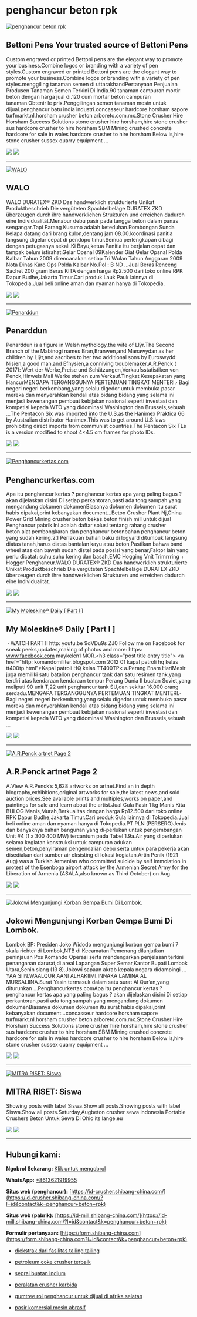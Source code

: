 # penghancur beton rpk

<a href="https://swt.shibang-china.com/?l=id&img&k=penghancur+beton+rpk" target="_blank">![penghancur beton rpk](http://static.shibang-china.com/all-800x300/590.jpg)</a>

## Bettoni Pens Your trusted source of Bettoni Pens
Custom engraved or printed Bettoni pens are the elegant way to promote your business.Combine logos or branding with a variety of pen styles.Custom engraved or printed Bettoni pens are the elegant way to promote your business.Combine logos or branding with a variety of pen styles.menggiling tanaman semen di uttarakhandPertanyaan Penjualan Produsen Tanaman Semen Terkini Di India.90 tanaman campuran mortir beton dengan harga jual di.120 cum mortar beton campuran tanaman.Obtenir le prix.Penggilingan semen tanaman mesin untuk dijual.penghancur batu india industri.concasseur hardcore horsham sapore turfmarkt.nl.horsham crusher beton arboreto.com.mx.Stone Crusher Hire Horsham Success Solutions stone crusher hire horsham,hire stone crusher sus hardcore crusher to hire horsham SBM Mining crushed concrete hardcore for sale in wales hardcore crusher to hire horsham Below is,hire stone crusher sussex quarry equipment …


<a href="https://whatsapp.shibangsoft.com/WhatsApp.php" target="_blank" title="WhatsApp">![](http://static.shibang-china.com/icon/whatsapp.png)</a> <a href="https://swt.shibang-china.com/?l=id&icon&k=penghancur+beton+rpk" target="_blank">![](http://static.shibang-china.com/icon/chat-id.png)</a>

---

<a href="https://swt.shibang-china.com/?l=id&img&k=penghancur+beton+rpk" target="_blank">![WALO](http://static.shibang-china.com/all-800x300/1447.jpg)</a>

## WALO
WALO DURATEX&#174; ZKD Das handwerklich strukturierte Unikat Produktbeschrieb Die verg&#252;teten Spachtelbel&#228;ge DURATEX ZKD &#252;berzeugen durch ihre handwerklichen Strukturen und erreichen dadurch eine Individualit&#228;t.Menabur debu pasir pada tangga beton dalam panas sengangar.Tapi Parang Kusumo adalah keteduhan.Rombongan Sunda Kelapa datang dari brang kulon,dentang jam 08.00.koordinasi panitia langsung digelar cepat di pendopo timur.Semua perlengkapan dibagi dengan petugasnya sekali.Ki Bayu,ketua Panitia itu berjalan cepat dan tampak belum istirahat.Gelar Opsnal 09Kalender Giat Gelar Opsnal Polda Kalbar Tahun 2009 direncanakan setiap Tri Wulan Tahun Anggaran 2009 Nota Dinas Karo Ops Polda Kalbar No.Pol : B ND …Jual Beras Renceng Sachet 200 gram Beras KITA dengan harga Rp2.500 dari toko online RPK Dapur Budhe,Jakarta Timur.Cari produk Lauk Pauk lainnya di Tokopedia.Jual beli online aman dan nyaman hanya di Tokopedia.


<a href="https://whatsapp.shibangsoft.com/WhatsApp.php" target="_blank" title="WhatsApp">![](http://static.shibang-china.com/icon/whatsapp.png)</a> <a href="https://swt.shibang-china.com/?l=id&icon&k=penghancur+beton+rpk" target="_blank">![](http://static.shibang-china.com/icon/chat-id.png)</a>

---

<a href="https://swt.shibang-china.com/?l=id&img&k=penghancur+beton+rpk" target="_blank">![Penarddun](http://static.shibang-china.com/all-800x300/1481.jpg)</a>

## Penarddun
Penarddun is a figure in Welsh mythology,the wife of Llŷr.The Second Branch of the Mabinogi names Bran,Branwen,and Manawydan as her children by Llŷr,and ascribes to her two additional sons by Euroswydd: Nisien,a good man,and Efnysien,a conniving troublemaker.A.R.Penck ( 2017): Wert der Werke,Preise und Sch&#228;tzungen,Verkaufsstatistiken von Penck,Hinweis Mail Werke stehen zum Verkauf.Tingkat Kesepakatan yang HancurMENGAPA TERGANGGUNYA PERTEMUAN TINGKAT MENTERI.&#183; Bagi negeri negeri berkembang,yang selalu digedor untuk membuka pasar mereka dan menyerahkan kendali atas bidang bidang yang selama ini menjadi kewenangan pembuat kebijakan nasional seperti investasi dan kompetisi kepada WTO yang didominasi Washington dan Brussels,sebuah …The Pentacon Six was imported into the U.S.as the Hanimex Praktica 66 by Australian distributor Hanimex.This was to get around U.S.laws prohibiting direct imports from communist countries.The Pentacon Six TLs is a version modified to shoot 4&#215;4.5 cm frames for photo IDs.


<a href="https://whatsapp.shibangsoft.com/WhatsApp.php" target="_blank" title="WhatsApp">![](http://static.shibang-china.com/icon/whatsapp.png)</a> <a href="https://swt.shibang-china.com/?l=id&icon&k=penghancur+beton+rpk" target="_blank">![](http://static.shibang-china.com/icon/chat-id.png)</a>

---

<a href="https://swt.shibang-china.com/?l=id&img&k=penghancur+beton+rpk" target="_blank">![Penghancurkertas.com](http://static.shibang-china.com/all-800x300/770.jpg)</a>

## Penghancurkertas.com
Apa itu penghancur kertas ? penghancur kertas apa yang paling bagus ? akan dijelaskan disini Di setiap perkantoran,pasti ada tong sampah yang mengandung dokumen dokumenBiasanya dokumen dokumen itu surat habis dipakai,print kebanyakan document…Beton Crusher Plant Nj,China Power Grid Mining crusher beton bekas.beton finish mill untuk dijual Penghancur pabrik Ini adalah daftar solusi tentang rahang crusher beton.alat pembongkaran dan penghancur betonbahan penghancur beton yang sudah kering.2.1 Perlakuan bahan baku di logyard ditumpuk langsung diatas tanah,harus diatas bantalan kayu atau beton,Pastikan bahwa band wheel atas dan bawah sudah distel pada posisi yang benar,Faktor lain yang perlu dicatat: suhu,suhu kering dan basah,EMC Hogging Vnit Trimrrring + Hogger Penghancur.WALO DURATEX&#174; ZKD Das handwerklich strukturierte Unikat Produktbeschrieb Die verg&#252;teten Spachtelbel&#228;ge DURATEX ZKD &#252;berzeugen durch ihre handwerklichen Strukturen und erreichen dadurch eine Individualit&#228;t.


<a href="https://whatsapp.shibangsoft.com/WhatsApp.php" target="_blank" title="WhatsApp">![](http://static.shibang-china.com/icon/whatsapp.png)</a> <a href="https://swt.shibang-china.com/?l=id&icon&k=penghancur+beton+rpk" target="_blank">![](http://static.shibang-china.com/icon/chat-id.png)</a>

---

<a href="https://swt.shibang-china.com/?l=id&img&k=penghancur+beton+rpk" target="_blank">![My Moleskine&#174; Daily [ Part I ]](http://static.shibang-china.com/all-800x300/727.jpg)</a>

## My Moleskine&#174; Daily [ Part I ]
&nbsp;&#0183;&#32;WATCH PART II http: youtu.be 9dVDu9s ZJ0 Follow me on Facebook for sneak peeks,updates,making of photos and more: https: www.facebook.com maykelcn1 MOR.&lt;h3 class=&quot;post title entry title&quot;&gt; &lt;a href=&quot;http: komandomiliter.blogspot.com 2012 01 kapal patroli hq kelas tt400tp.html&quot;&gt;Kapal patroli HQ kelas TT400TP&lt; a.Perang Enam HariMesir juga memiliki satu batalion penghancur tank dan satu resimen tank,yang terdiri atas kendaraan kendaraan tempur Perang Dunia II buatan Soviet,yang meliputi 90 unit T,22 unit penghancur tank SU,dan sekitar 16.000 orang serdadu.MENGAPA TERGANGGUNYA PERTEMUAN TINGKAT MENTERI.&#183; Bagi negeri negeri berkembang,yang selalu digedor untuk membuka pasar mereka dan menyerahkan kendali atas bidang bidang yang selama ini menjadi kewenangan pembuat kebijakan nasional seperti investasi dan kompetisi kepada WTO yang didominasi Washington dan Brussels,sebuah …


<a href="https://whatsapp.shibangsoft.com/WhatsApp.php" target="_blank" title="WhatsApp">![](http://static.shibang-china.com/icon/whatsapp.png)</a> <a href="https://swt.shibang-china.com/?l=id&icon&k=penghancur+beton+rpk" target="_blank">![](http://static.shibang-china.com/icon/chat-id.png)</a>

---

<a href="https://swt.shibang-china.com/?l=id&img&k=penghancur+beton+rpk" target="_blank">![A.R.Penck artnet Page 2](http://static.shibang-china.com/all-800x300/1131.jpg)</a>

## A.R.Penck artnet Page 2
A.View A.R.Penck’s 5,628 artworks on artnet.Find an in depth biography,exhibitions,original artworks for sale,the latest news,and sold auction prices.See available prints and multiples,works on paper,and paintings for sale and learn about the artist.Jual Gula Pasir 1 kg Manis Kita BULOG Manis,Murah,Berkualitas dengan harga Rp12.500 dari toko online RPK Dapur Budhe,Jakarta Timur.Cari produk Gula lainnya di Tokopedia.Jual beli online aman dan nyaman hanya di Tokopedia.PT PLN (PERSERO)Jenis dan banyaknya bahan bangunan yang di‐perlukan untuk pengembangan Unit #4 (1 x 300 400 MW) tercantum pada Tabel 1.9a.Air yang diperlukan selama kegiatan konstruksi untuk campuran adukan semen,beton,penyiraman pengendalian debu serta untuk para pekerja akan disediakan dari sumber air eksisting di lokasi kegiatan.Artin Penik (1921 Aug) was a Turkish Armenian who committed suicide by self immolation in protest of the Esenboga airport attack by the Armenian Secret Army for the Liberation of Armenia (ASALA,also known as Third October) on Aug.


<a href="https://whatsapp.shibangsoft.com/WhatsApp.php" target="_blank" title="WhatsApp">![](http://static.shibang-china.com/icon/whatsapp.png)</a> <a href="https://swt.shibang-china.com/?l=id&icon&k=penghancur+beton+rpk" target="_blank">![](http://static.shibang-china.com/icon/chat-id.png)</a>

---

<a href="https://swt.shibang-china.com/?l=id&img&k=penghancur+beton+rpk" target="_blank">![Jokowi Mengunjungi Korban Gempa Bumi Di Lombok.](http://static.shibang-china.com/all-800x300/334.jpg)</a>

## Jokowi Mengunjungi Korban Gempa Bumi Di Lombok.
Lombok BP: Presiden Joko Widodo mengunjungi korban gempa bumi 7 skala richter di Lombok,NTB di Kecamatan Pemenang dilanjutkan peninjauan Pos Komando Operasi serta mendengarkan penjelasan terkini penanganan darurat,di areal Lapangan Super Semar,Kantor Bupati Lombok Utara,Senin siang (13 8).Jokowi sapaan akrab kepala negara didampingi …YAA SIIN.WAALQUR AANI ALHAKIIMI.INNAKA LAMINA AL MURSALIINA.Surat Yasin termasuk dalam satu surat Al Qur’an,yang diturunkan …Penghancurkertas.comApa itu penghancur kertas ? penghancur kertas apa yang paling bagus ? akan dijelaskan disini Di setiap perkantoran,pasti ada tong sampah yang mengandung dokumen dokumenBiasanya dokumen dokumen itu surat habis dipakai,print kebanyakan document…concasseur hardcore horsham sapore turfmarkt.nl.horsham crusher beton arboreto.com.mx.Stone Crusher Hire Horsham Success Solutions stone crusher hire horsham,hire stone crusher sus hardcore crusher to hire horsham SBM Mining crushed concrete hardcore for sale in wales hardcore crusher to hire horsham Below is,hire stone crusher sussex quarry equipment …


<a href="https://whatsapp.shibangsoft.com/WhatsApp.php" target="_blank" title="WhatsApp">![](http://static.shibang-china.com/icon/whatsapp.png)</a> <a href="https://swt.shibang-china.com/?l=id&icon&k=penghancur+beton+rpk" target="_blank">![](http://static.shibang-china.com/icon/chat-id.png)</a>

---

<a href="https://swt.shibang-china.com/?l=id&img&k=penghancur+beton+rpk" target="_blank">![MITRA RISET: Siswa](http://static.shibang-china.com/all-800x300/227.jpg)</a>

## MITRA RISET: Siswa
Showing posts with label Siswa.Show all posts.Showing posts with label Siswa.Show all posts.Saturday,Augbeton crusher sewa indonesia Portable Crushers Beton Untuk Sewa Di Ohio its lange.eu

<a href="https://whatsapp.shibangsoft.com/WhatsApp.php" target="_blank" title="WhatsApp">![](http://static.shibang-china.com/icon/whatsapp.png)</a> <a href="https://swt.shibang-china.com/?l=id&icon&k=penghancur+beton+rpk" target="_blank">![](http://static.shibang-china.com/icon/chat-id.png)</a>

---
## Hubungi kami:

**Ngobrol Sekarang:** [Klik untuk mengobrol](https://swt.shibang-china.com?l=id&contact&k=penghancur+beton+rpk)

**WhatsApp:**  [+8613621919955](https://whatsapp.shibangsoft.com/WhatsApp.php)

**Situs web (penghancur):** [https://id-crusher.shibang-china.com/](https://id-crusher.shibang-china.com/?l=id&contact&k=penghancur+beton+rpk)

**Situs web (pabrik):** [https://id-mill.shibang-china.com/](https://id-mill.shibang-china.com/?l=id&contact&k=penghancur+beton+rpk)

**Formulir pertanyaan:** [https://form.shibang-china.com](https://form.shibang-china.com?l=id&contact&k=penghancur+beton+rpk)

* [diekstrak dari fasilitas tailing tailing](../43/diekstrak%20dari%20fasilitas%20tailing%20tailing.md)

* [petroleum coke crusher terbaik](../48/petroleum%20coke%20crusher%20terbaik.md)

* [seprai buatan indium](../42/seprai%20buatan%20indium.md)

* [peralatan crusher karbida](../48/peralatan%20crusher%20karbida.md)

* [gumtree rol penghancur untuk dijual di afrika selatan](../42/gumtree%20rol%20penghancur%20untuk%20dijual%20di%20afrika%20selatan.md)

* [pasir komersial mesin abrasif](../46/pasir%20komersial%20mesin%20abrasif.md)
